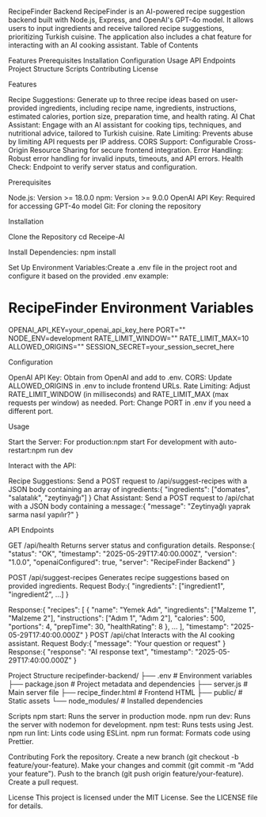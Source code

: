 RecipeFinder Backend
RecipeFinder is an AI-powered recipe suggestion backend built with Node.js, Express, and OpenAI's GPT-4o model. It allows users to input ingredients and receive tailored recipe suggestions, prioritizing Turkish cuisine. The application also includes a chat feature for interacting with an AI cooking assistant.
Table of Contents

Features
Prerequisites
Installation
Configuration
Usage
API Endpoints
Project Structure
Scripts
Contributing
License

Features

Recipe Suggestions: Generate up to three recipe ideas based on user-provided ingredients, including recipe name, ingredients, instructions, estimated calories, portion size, preparation time, and health rating.
AI Chat Assistant: Engage with an AI assistant for cooking tips, techniques, and nutritional advice, tailored to Turkish cuisine.
Rate Limiting: Prevents abuse by limiting API requests per IP address.
CORS Support: Configurable Cross-Origin Resource Sharing for secure frontend integration.
Error Handling: Robust error handling for invalid inputs, timeouts, and API errors.
Health Check: Endpoint to verify server status and configuration.

Prerequisites

Node.js: Version >= 18.0.0
npm: Version >= 9.0.0
OpenAI API Key: Required for accessing GPT-4o model
Git: For cloning the repository

Installation

Clone the Repository
cd Receipe-AI


Install Dependencies:
npm install


Set Up Environment Variables:Create a .env file in the project root and configure it based on the provided .env example:
# RecipeFinder Environment Variables
OPENAI_API_KEY=your_openai_api_key_here
PORT=""
NODE_ENV=development
RATE_LIMIT_WINDOW=""
RATE_LIMIT_MAX=10
ALLOWED_ORIGINS=""
SESSION_SECRET=your_session_secret_here



Configuration

OpenAI API Key: Obtain from OpenAI and add to .env.
CORS: Update ALLOWED_ORIGINS in .env to include frontend URLs.
Rate Limiting: Adjust RATE_LIMIT_WINDOW (in milliseconds) and RATE_LIMIT_MAX (max requests per window) as needed.
Port: Change PORT in .env if you need a different port.

Usage

Start the Server:
For production:npm start
For development with auto-restart:npm run dev

Interact with the API:

Recipe Suggestions: Send a POST request to /api/suggest-recipes with a JSON body containing an array of ingredients:{
  "ingredients": ["domates", "salatalık", "zeytinyağı"]
}
Chat Assistant: Send a POST request to /api/chat with a JSON body containing a message:{
  "message": "Zeytinyağlı yaprak sarma nasıl yapılır?"
}

API Endpoints

GET /api/health
Returns server status and configuration details.
Response:{
  "status": "OK",
  "timestamp": "2025-05-29T17:40:00.000Z",
  "version": "1.0.0",
  "openaiConfigured": true,
  "server": "RecipeFinder Backend"
}

POST /api/suggest-recipes
Generates recipe suggestions based on provided ingredients.
Request Body:{
  "ingredients": ["ingredient1", "ingredient2", ...]
}

Response:{
  "recipes": [
    {
      "name": "Yemek Adı",
      "ingredients": ["Malzeme 1", "Malzeme 2"],
      "instructions": ["Adım 1", "Adım 2"],
      "calories": 500,
      "portions": 4,
      "prepTime": 30,
      "healthRating": 8
    },
    ...
  ],
  "timestamp": "2025-05-29T17:40:00.000Z"
}
POST /api/chat
Interacts with the AI cooking assistant.
Request Body:{
  "message": "Your question or request"
}
Response:{
  "response": "AI response text",
  "timestamp": "2025-05-29T17:40:00.000Z"
}

Project Structure
recipefinder-backend/
├── .env                # Environment variables
├── package.json        # Project metadata and dependencies
├── server.js           # Main server file
├── recipe_finder.html  # Frontend HTML
├── public/             # Static assets
└── node_modules/       # Installed dependencies

Scripts
npm start: Runs the server in production mode.
npm run dev: Runs the server with nodemon for development.
npm test: Runs tests using Jest.
npm run lint: Lints code using ESLint.
npm run format: Formats code using Prettier.

Contributing
Fork the repository.
Create a new branch (git checkout -b feature/your-feature).
Make your changes and commit (git commit -m "Add your feature").
Push to the branch (git push origin feature/your-feature).
Create a pull request.

License
This project is licensed under the MIT License. See the LICENSE file for details.
